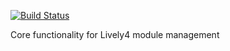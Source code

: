  [![Build Status](https://travis-ci.org/LivelyKernel/lively4-core.svg)](https://travis-ci.org/LivelyKernel/lively4-core)
 
 Core functionality for Lively4 module management





